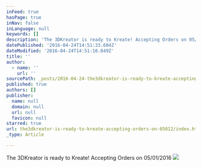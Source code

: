 ```yaml
---
inFeed: true
hasPage: true
inNav: false
inLanguage: null
keywords: []
description: 'The 3DKreator is ready to Kreate! Accepting Orders on 05/01/2016'
datePublished: '2016-04-24T14:51:33.604Z'
dateModified: '2016-04-24T14:51:10.049Z'
title: ''
author:
  - name: ''
    url: ''
sourcePath: _posts/2016-04-24-the3dkreator-is-ready-to-kreate-accepting-orders-on-05012.md
published: true
authors: []
publisher:
  name: null
  domain: null
  url: null
  favicon: null
starred: true
url: the3dkreator-is-ready-to-kreate-accepting-orders-on-05012/index.html
_type: Article

---
```

The 3DKreator is ready to Kreate! Accepting Orders on 05/01/2016
![](https://the-grid-user-content.s3-us-west-2.amazonaws.com/2381dd04-dff1-44f8-b7d9-c8a569121c23.jpg)